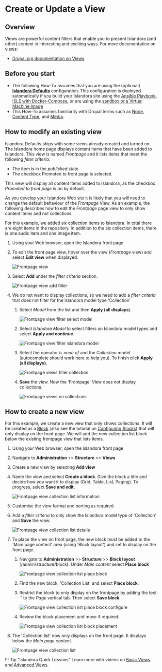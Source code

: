 # Create or Update a View

## Overview

Views are powerful content filters that enable you to present Islandora (and other) content in interesting and exciting ways. For more documentation on views:

- [Drupal.org documentation on Views](https://www.drupal.org/docs/8/core/modules/views)


## Before you start

- The following How-To assumes that you are using the (optional) **[Islandora Defaults](https://github.com/Islandora/islandora_defaults)** configuration. This configuration is deployed automatically if you build your Islandora site using the [Ansible Playbook](/documentation/installation/playbook), [ISLE with Docker-Compose](/documentation/installation/docker-compose), or are using the [sandbox or a Virtual Machine Image](https://sandbox.islandora.ca/)
- This How-To assumes familiarity with Drupal terms such as [Node](https://www.drupal.org/docs/7/nodes-content-types-and-fields/about-nodes), [Content Type](https://www.drupal.org/docs/7/nodes-content-types-and-fields/working-with-content-types-and-fields-drupal-7-and-later), and [Media](https://www.drupal.org/docs/8/core/modules/media).

## How to modify an existing view

Islandora Defaults ships with some views already created and turned on. The Islandora home page displays content items that have been added to Islandora. This view is named _Frontpage_ and it lists items that meet the following _filter criteria_:

- The item is in the _published_ state.
- The checkbox Promoted to front page is selected.

This view will display all content items added to Islandora, as the checkbox _Promoted to front page_ is on by default.

As you develop your Islandora Web site it is likely that you will need to change the default behaviour of the _Frontpage_ View. As an example, the following describes how to edit the _Frontpage_ page view to only show content items and not collections.

For this example, we added six collection items to Islandora. In total there are eight items in the repository. In addition to the six collection items, there is one audio item and one image item.

1. Using your Web browser, open the Islandora front page
2. To edit the front page view, hover over the view (_Frontpage_ view) and select **Edit view** when displayed.

    ![Frontpage view](../assets/frontpage_view_all_eight.png)
3. Select **Add** under the _filter criteria_ section.

    ![Frontpage view add filter](../assets/frontpage_view_add_filter.png)
4. We do not want to display collections, so we need to add a _filter criteria_ that does not filter for the Islandora model type 'Collection'
    1. Select _Model_ from the list and then **Apply (all displays**).

        ![Frontpage view filter select model](../assets/frontpage_view_add_filter_select_model.png)
    2. Select _Islandora Model_ to select filters on Islandora model types and select **Apply and continue**.

        ![Frontpage view filter islandora model](../assets/frontpage_view_add_filter_select_model_islandora.png)
    3. Select the operator _Is none of_ and the _Collection_ model (autocomplete should work here to help you). To finish click **Apply (all displays)**.

        ![Frontpage views filter collection](../assets/frontpage_view_add_filter_collection.png)
    4. **Save** the view. Now the 'Frontpage' View does not display collections.

        ![Frontpage views no collections](../assets/frontpage_view_no_collections.png)

## How to create a new view

For this example, we create a new view that only shows collections. It will be created as a [Block](https://www.drupal.org/docs/core-modules-and-themes/core-modules/block-module/managing-blocks) (also see the tutorial on [Configuring Blocks](../tutorials/blocks.md)) that will only display on the front page. We will add the new collection list block below the existing frontpage view that lists items.

1.	Using your Web browser, open the Islandora front page
2.	Navigate to **Administration** >> **Structure** >> **Views**
3.	Create a new view by selecting **Add view**
4.	Name the view and select **Create a block**. Give the block a title and decide how you want it to display (Grid, Table, List, Paging). To progress, select **Save and edit**.

    ![Frontpage view collection list information](../assets/frontpage_view_collection_list_info.png)
5.	Customise the view format and sorting as required.
6.	Add a _filter criteria_ to only show the Islandora model type of 'Collection' and **Save** the view.

    ![Frontpage view collection list details](../assets/frontpage_view_collection_list_details.png)
7.	To place the view on front page, the new block must be added to the 'Main page content' area (using 'Block layout') and set to display on the front page.
    1. Navigate to **Administration** >> **Structure** >> **Block layout** (/admin/structure/block). Under _Main content_ select **Place block**

        ![Frontpage view collection list place block](../assets/frontpage_view_collection_list_place_block.png)
    2.	Find the new block, 'Collection List' and select **Place block**.
    3.	Restrict the block to only display on the frontpage by adding the text '<front>' to the _Page_ vertical tab. Then select **Save block**.

        ![Frontpage view collection list place block configure](../assets/frontpage_view_collection_list_place_block_configure.png)
    4.	Review the block placement and move if required.

        ![Frontpage view collection list block placement](../assets/frontpage_view_collection_list_block_placement.png)
8. The 'Collection list' now only displays on the front page. It displays below the _Main page content_.

    ![Frontpage view collection list](../assets/frontpage_view_collection_list.png)

!!! Tip "Islandora Quick Lessons"
    Learn more with videos on [Basic Views](https://youtu.be/Ge14g8nBUBQ) and [Advanced Views](https://youtu.be/inPRZeQGnKI).
